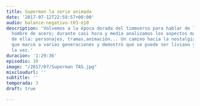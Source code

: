 ```yaml
---
title: Superman la serie animada
date: '2017-07-12T22:59:57+00:00'
audio: balance-negativo-t03-e10
description: 'Volvemos a la época dorada del timmverso para hablar de la serie del
  hombre de acero; durante casi hora y media analizamos los aspectos más importantes
  de ella: personajes, tramas,animación... Un camino hacia la nostalgia de una serie
  que marcó a varias generaciones y demostró que se puede ser liviano y profundo a
  la vez.'
duracion: '1:29:36'
episodio: 10
image: "/2017/07/Superman TAS.jpg"
mixcloudurl: ''
subtitle: ''
temporada: 3
draft: true

---
```

